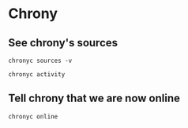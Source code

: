 # Chrony

## See chrony's sources

```
chronyc sources -v
```

```
chronyc activity
```

## Tell chrony that we are now online

```
chronyc online
```

